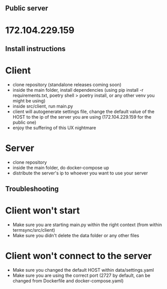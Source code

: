 ## Public server
# 172.104.229.159

## Install instructions
# Client
- clone repository (standalone releases coming soon)
- inside the main folder, install dependencies (using pip install -r requirements.txt, poetry shell > poetry install, or any other venv you might be using)
- inside src/client, run main.py
- client will autogenerate settings file, change the default value of the HOST to the ip of the server you are using (172.104.229.159 for the public one)
- enjoy the suffering of this UX nightmare

# Server
- clone repository
- inside the main folder, do docker-compose up
- distribute the server's ip to whoever you want to use your server

## Troubleshooting
# Client won't start
- Make sure you are starting main.py within the right context (from within termsync/src/client)
- Make sure you didn't delete the data folder or any other files

# Client won't connect to the server
- Make sure you changed the default HOST within data/settings.yaml
- Make sure you are using the correct port (2727 by default, can be changed from Dockerfile and docker-compose.yaml)
